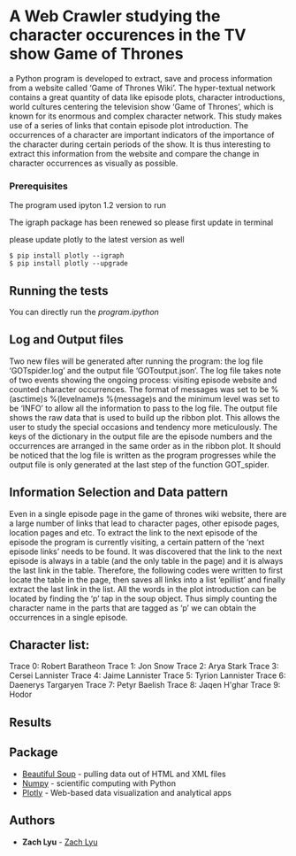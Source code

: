 # A Web Crawler studying the character occurences in the TV show Game of Thrones

a Python program is developed to extract, save and process information from a website called ‘Game of Thrones Wiki’. The hyper-textual network contains a great quantity of data like episode plots, character introductions, world cultures centering the television show ‘Game of Thrones’, which is known for its enormous and complex character network. This study makes use of a series of links that contain episode plot introduction. The occurrences of a character are important indicators of the importance of the character during certain periods of the show. It is thus interesting to extract this information from the website and compare the change in character occurrences as visually as possible.


### Prerequisites

The program used ipyton 1.2 version to run

The igraph package has been renewed so please first update in terminal

please update plotly to the latest version as well

```
$ pip install plotly --igraph
$ pip install plotly --upgrade
```

## Running the tests

You can directly run the _program.ipython_


## Log and Output files

Two new files will be generated after running the program: the log file ‘GOTspider.log’ and the output file ‘GOToutput.json’. The log file takes note of two events showing the ongoing process: visiting episode website and counted character occurrences. The format of messages was set to be %(asctime)s %(levelname)s %(message)s and the minimum level was set to be ‘INFO’ to allow all the information to pass to the log file. The output file shows the raw data that is used to build up the ribbon plot. This allows the user to study the special occasions and tendency more meticulously. The keys of the dictionary in the output file are the episode numbers and the occurrences are arranged in the same order as in the ribbon plot. It should be noticed that the log file is written as the program progresses while the output file is only generated at the last step of the function GOT_spider.

## Information Selection and Data pattern

Even in a single episode page in the game of thrones wiki website, there are a large number of links that lead to character pages, other episode pages, location pages and etc. To extract the link to the next episode of the episode the program is currently visiting, a certain pattern of the ‘next episode links’ needs to be found. It was discovered that the link to the next episode is always in a table (and the only table in the page) and it is always the last link in the table. Therefore, the following codes were written to first locate the table in the page, then saves all links into a list ‘epillist’ and finally extract the last link in the list.
All the words in the plot introduction can be located by finding the ‘p’ tap in the soup object. Thus simply counting the character name in the parts that are tagged as ‘p’ we can obtain the occurrences in a single episode.


## Character list:
Trace 0: Robert Baratheon
Trace 1: Jon Snow
Trace 2: Arya Stark
Trace 3: Cersei Lannister
Trace 4: Jaime Lannister
Trace 5: Tyrion Lannister
Trace 6: Daenerys Targaryen
Trace 7: Petyr Baelish
Trace 8: Jaqen H'ghar
Trace 9: Hodor

## Results



## Package

* [Beautiful Soup](https://www.crummy.com/software/BeautifulSoup/bs4/doc/) - pulling data out of HTML and XML files
* [Numpy](http://www.numpy.org/) - scientific computing with Python
* [Plotly](https://plot.ly/) - Web-based data visualization and analytical apps

## Authors

* **Zach Lyu**  - [Zach Lyu](https://github.com/bijiuni?tab=repositories)
